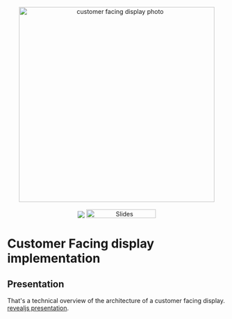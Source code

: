 <p align="center">
  <img src="https://cargy.github.io/cfd/img/yuno_register_with_cfd.jpg" alt="customer facing display photo" width="450">
  <br><br>
  <a href="https://github.com/hakimel/reveal.js/actions"><img src="https://github.com/hakimel/reveal.js/workflows/tests/badge.svg"></a>
  <a href="https://slides.com/"><img src="https://s3.amazonaws.com/static.slid.es/images/slides-github-banner-320x40.png?1" alt="Slides" width="160" height="20"></a>
</p>

<h1>Customer Facing display implementation</h1>

## Presentation
That's a technical overview of the architecture of a customer facing display. [revealjs presentation](https://cargy.github.io/cfd).
